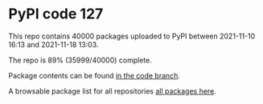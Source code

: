 # PyPI code 127

This repo contains 40000 packages uploaded to PyPI between 
2021-11-10 16:13 and 2021-11-18 13:03.

The repo is 89% (35999/40000) complete.

Package contents can be found [in the code branch](https://github.com/pypi-data/pypi-mirror-127/tree/code/packages).

A browsable package list for all repositories [all packages here](https://pypi-data.github.io/website/repositories/pypi-mirror-127).


